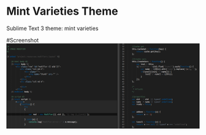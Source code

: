 # Mint Varieties Theme 
Sublime Text 3 theme: mint varieties


#Screenshot
![alt tag](https://raw.githubusercontent.com/Civile/mintvarieties-theme/master/screenshot.png)
